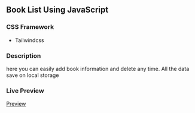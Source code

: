 ## Book List Using JavaScript

### CSS Framework

- Tailwindcss

### Description

<p>here you can easily add book information and delete any time. All the data save on local storage </p>

### Live Preview

<a href="https://rejoyanislam.github.io/book-list-using-javascript/">Preview</a>

